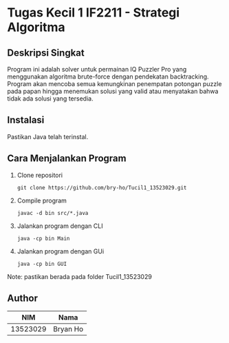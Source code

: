 # Tugas Kecil 1 IF2211 - Strategi Algoritma

## Deskripsi Singkat
Program ini adalah solver untuk permainan IQ Puzzler Pro yang menggunakan algoritma brute-force dengan pendekatan backtracking. Program akan mencoba semua kemungkinan penempatan potongan puzzle pada papan hingga menemukan solusi yang valid atau menyatakan bahwa tidak ada solusi yang tersedia.

## Instalasi
Pastikan Java telah terinstal.

## Cara Menjalankan Program 
1. Clone repositori
    ``` 
    git clone https://github.com/bry-ho/Tucil1_13523029.git
2. Compile program
    ``` 
    javac -d bin src/*.java
3. Jalankan program dengan CLI
    ``` 
    java -cp bin Main
4. Jalankan program dengan GUi
    ``` 
    java -cp bin GUI

Note: pastikan berada pada folder Tucil1_13523029

## Author
| NIM  | Nama |
|------|------|
| 13523029 | Bryan Ho |
